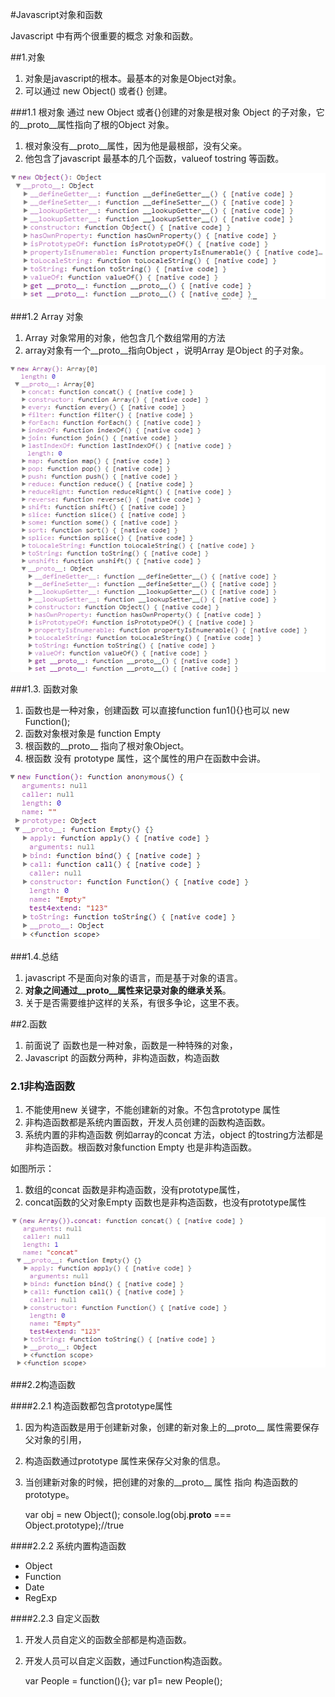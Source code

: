 #Javascript对象和函数

Javascript 中有两个很重要的概念 对象和函数。

##1.对象
1. 对象是javascript的根本。最基本的对象是Object对象。
1. 可以通过 new Object() 或者{} 创建。


###1.1 根对象
通过 new Object 或者{}创建的对象是根对象 Object 的子对象，它的__proto__属性指向了根的Object 对象。

1. 根对象没有__proto__属性，因为他是最根部，没有父亲。
1. 他包含了javascript 最基本的几个函数，valueof tostring 等函数。

![javascript 根对象](/image/object_function/object.png)

###1.2  Array 对象
1. Array 对象常用的对象，他包含几个数组常用的方法
1. array对象有一个__proto__指向Object ，说明Array 是Object 的子对象。

![javascript 根对象](/image/object_function/array.png)

###1.3.	函数对象
1. 函数也是一种对象，创建函数 可以直接function fun1(){}也可以 new Function();
1. 函数对象根对象是 function Empty 
1. 根函数的__proto__ 指向了根对象Object。
1. 根函数 没有 prototype 属性，这个属性的用户在函数中会讲。
 
![javascript 根对象](/image/object_function/function.png)

###1.4.总结

1. javascript 不是面向对象的语言，而是基于对象的语言。
1. **对象之间通过__proto__属性来记录对象的继承关系**。
1. 关于是否需要维护这样的关系，有很多争论，这里不表。


##2.函数
1. 前面说了 函数也是一种对象，函数是一种特殊的对象，
2. Javascript 的函数分两种，非构造函数，构造函数

### 2.1非构造函数
1. 不能使用new 关键字，不能创建新的对象。不包含prototype 属性
2. 非构造函数都是系统内置函数，开发人员创建的函数构造函数。
3. 系统内置的非构造函数 例如array的concat 方法，object 的tostring方法都是非构造函数。根函数对象function Empty 也是非构造函数。

如图所示：
1. 数组的concat 函数是非构造函数，没有prototype属性，
2. concat函数的父对象Empty 函数也是非构造函数，也没有prototype属性

![javascript 根对象](/image/object_function/nonconctructor.png)

###2.2构造函数

####2.2.1	构造函数都包含prototype属性
1. 因为构造函数是用于创建新对象，创建的新对象上的__proto__ 属性需要保存父对象的引用，
2. 构造函数通过prototype 属性来保存父对象的信息。
3. 当创建新对象的时候，把创建的对象的__proto__ 属性 指向 构造函数的prototype。

    var obj = new Object();
    console.log(obj.__proto__ === Object.prototype);//true
 
####2.2.2	系统内置构造函数
- Object
- Function
- Date
- RegExp

####2.2.3	自定义函数
1. 开发人员自定义的函数全部都是构造函数。
1. 开发人员可以自定义函数，通过Function构造函数。

    var People = function(){};
    var p1= new People();


